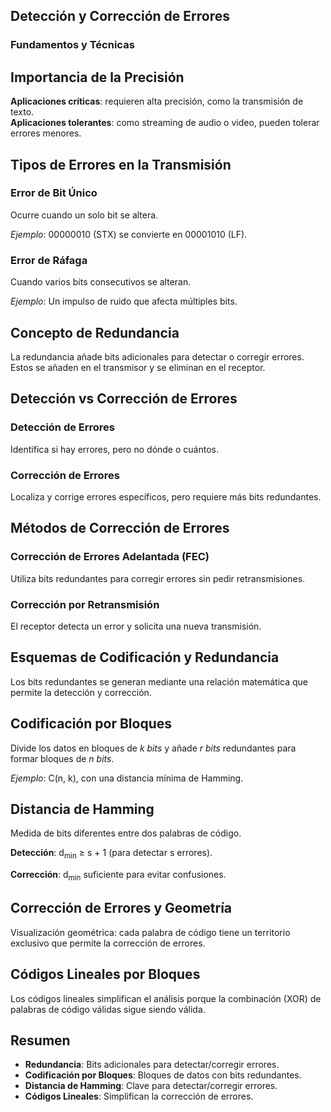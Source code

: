 
<!-- Reveal.js Configuration -->
<section>
    <h1>Detección y Corrección de Errores</h1>
    <h3>Fundamentos y Técnicas</h3>
</section>

<section>
    <h2>Importancia de la Precisión</h2>
    <p>
        <strong>Aplicaciones críticas</strong>: requieren alta precisión, como la transmisión de texto. <br>
        <strong>Aplicaciones tolerantes</strong>: como streaming de audio o video, pueden tolerar errores menores.
    </p>
</section>

<section>
    <h2>Tipos de Errores en la Transmisión</h2>
    <section>
        <h3>Error de Bit Único</h3>
        <p>Ocurre cuando un solo bit se altera.</p>
        <p><em>Ejemplo</em>: 00000010 (STX) se convierte en 00001010 (LF).</p>
    </section>
    <section>
        <h3>Error de Ráfaga</h3>
        <p>Cuando varios bits consecutivos se alteran.</p>
        <p><em>Ejemplo</em>: Un impulso de ruido que afecta múltiples bits.</p>
    </section>
</section>

<section>
    <h2>Concepto de Redundancia</h2>
    <p>La redundancia añade bits adicionales para detectar o corregir errores. Estos se añaden en el transmisor y se eliminan en el receptor.</p>
</section>

<section>
    <h2>Detección vs Corrección de Errores</h2>
    <section>
        <h3>Detección de Errores</h3>
        <p>Identifica si hay errores, pero no dónde o cuántos.</p>
    </section>
    <section>
        <h3>Corrección de Errores</h3>
        <p>Localiza y corrige errores específicos, pero requiere más bits redundantes.</p>
    </section>
</section>

<section>
    <h2>Métodos de Corrección de Errores</h2>
    <section>
        <h3>Corrección de Errores Adelantada (FEC)</h3>
        <p>Utiliza bits redundantes para corregir errores sin pedir retransmisiones.</p>
    </section>
    <section>
        <h3>Corrección por Retransmisión</h3>
        <p>El receptor detecta un error y solicita una nueva transmisión.</p>
    </section>
</section>

<section>
    <h2>Esquemas de Codificación y Redundancia</h2>
    <p>Los bits redundantes se generan mediante una relación matemática que permite la detección y corrección.</p>
</section>

<section>
    <h2>Codificación por Bloques</h2>
    <p>Divide los datos en bloques de <em>k bits</em> y añade <em>r bits</em> redundantes para formar bloques de <em>n bits</em>.</p>
    <p><em>Ejemplo</em>: C(n, k), con una distancia mínima de Hamming.</p>
</section>

<section>
    <h2>Distancia de Hamming</h2>
    <p>Medida de bits diferentes entre dos palabras de código.</p>
    <p><strong>Detección</strong>: d<sub>min</sub> ≥ s + 1 (para detectar s errores).</p>
    <p><strong>Corrección</strong>: d<sub>min</sub> suficiente para evitar confusiones.</p>
</section>

<section>
    <h2>Corrección de Errores y Geometría</h2>
    <p>Visualización geométrica: cada palabra de código tiene un territorio exclusivo que permite la corrección de errores.</p>
</section>

<section>
    <h2>Códigos Lineales por Bloques</h2>
    <p>Los códigos lineales simplifican el análisis porque la combinación (XOR) de palabras de código válidas sigue siendo válida.</p>
</section>

<section>
    <h2>Resumen</h2>
    <ul>
        <li><strong>Redundancia</strong>: Bits adicionales para detectar/corregir errores.</li>
        <li><strong>Codificación por Bloques</strong>: Bloques de datos con bits redundantes.</li>
        <li><strong>Distancia de Hamming</strong>: Clave para detectar/corregir errores.</li>
        <li><strong>Códigos Lineales</strong>: Simplifican la corrección de errores.</li>
    </ul>
</section>
